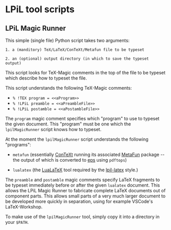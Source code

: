 # LPiL tool scripts

## LPiL Magic Runner

This simple (single file) Python script takes two arguments:

    1. a (manditory) TeX/LaTeX/ConTeXt/Metafun file to be typeset

    2. an (optional) output directory (in which to save the typeset output)

This script looks for TeX-Magic comments in the top of the file to be typeset
which describe how to typeset the file.

This script understands the following TeX-Magic comments:

  - `% !TEX program = <<aProgram>>`
  - `% !LPiL preamble = <<aPreambleFile>>`
  - `% !LPiL postamble = <<aPostambleFile>>`

The `program` magic comment specifies which "program" to use to typeset the
given document. This "program" must be one which the `lpilMagicRunner` script
knows how to typeset. 

At the moment the `lpilMagicRunner` script understands the following "programs":

  - `metafun` (essentially [ConTeXt](https://wiki.contextgarden.net/Main_Page)
    running its associated
    [MetaFun](https://wiki.contextgarden.net/MetaFun_-_MetaPost_in_ConTeXt)
    package -- the output of which is converted to
    [eps](https://en.wikipedia.org/wiki/Encapsulated_PostScript) using
    `pdftops`)

  - `lualatex` (the [LuaLaTeX](https://www.luatex.org//) tool required by the
    [lpil-latex](https://github.com/litProgLaTeX/lpil-latex) style.)

The `preamble` and `postamble` magic comments specify LaTeX fragments to be
typeset immediately before or after the given `lualatex` document. This allows
the LPiL Magic Runner to fabricate complete LaTeX documents out of component
parts. This allows small parts of a very much larger document to be developed
more quickly in separation, using for example VSCode's LaTeX-Workshop.

To make use of the `lpilMagicRunner` tool, simply copy it into a directory in
your `$PATH`.
